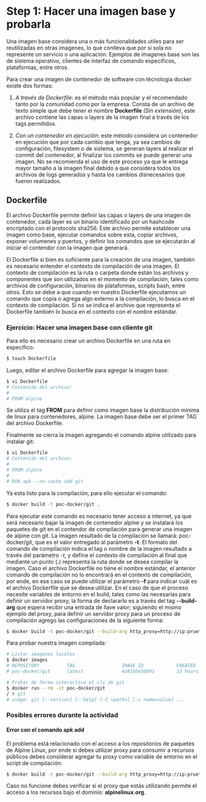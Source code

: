 # Step 1: Hacer una imagen base y probarla

Una imagen base considera una o más funcionalidades utiles para ser reutilizadas en otras imagenes, lo que conlleva que por si sola no represente un servicio o una aplicación. Ejemplos de imagenes base son las de sistema operativo, clientes de interfaz de comando específicos, plataformas, entre otros.

Para crear una imagen de contenedor de software con técnologia docker existe dos formas:

1. *A través de Dockerfile*: es el método más popular y el recomendado tanto por la comunidad como por la empresa. Consta de un archivo de texto simple que debe tener el nombre **Dockerfile** *(Sin extensión)*, este archivo contiene las capas o layers de la imagen final a través de los tags permitidos.

2. *Con un contenedor en ejecución*: este método considera un contenedor en ejecución que por cada cambio que tenga, ya sea cambios de configuración, filesystem o de sistema, se generan layers al realizar el commit del contenedor, al finalizar los commits se puede generar una imagen. No se recomienda el uso de este proceso ya que le entrega mayor tamaño a la imagen final debido a que considera todos los archivos de logs generados y hasta los cambios disnecesarios que fueron realizados.

## Dockerfile

El archivo Dockerfile permite definir las capas o layers de una imagen de contenedor, cada layer es un binario identificado por un hashcode encriptado con el protocolo sha256. Este archivo permite establecer una imagen como base, ejecutar comandos sobre esta, copiar archivos, exponer volumenes y puertos, y definir los comandos que se ejecutarán al iniciar el contendor con la imagen que generará.

El Dockerfile si bien es suficiente para la creación de una imagen, también es necesario entender el contexto de compilación de una imagen. El contexto de compilación es la ruta o carpeta donde están los archivos y componentes que son utilizados en el momento de compilación, tales como archivos de configuración, binarios de plataformas, scripts bash, entre otros. Esto se debe a que cuando en nuestro Dockerfile ejecutamos un comando que copia o agrega algo externo a la compilación, lo busca en el contexto de compilación. Si no se indica el archivo que representa el Dockerfile también lo busca en el contexto con el nombre estándar.

### Ejercicio: Hacer una imagen base con cliente git

Para ello es necesario crear un archivo Dockerfile en una ruta en específico:

```bash
$ touch Dockerfile
```

Luego, editar el archivo Dockerfile para agregar la imagen base:

```bash
$ vi Dockerfile
# Contenido del archivo:
#
# FROM alpine
```

Se utiliza el tag **FROM** para definir como imagen base la distribución mínima de linux para contenedores, alpine. La imagen base debe ser el primer TAG del archivo Dockerfile.

Finalmente se cierra la imagen agregando el comando alpine utilizado para instalar git:

```bash
$ vi Dockerfile
# Contenido del archivo:
#
# FROM alpine
#
# RUN apk --no-cache add git
```

Ya esta listo para la compilación, para ello ejecutar el comando:

```bash
$ docker build -t poc-docker/git .
```

Para ejecutar este comando es necesario tener acceso a internet, ya que será necesario bajar la imagen de contenedor alpine y se instalará los paquetes de git en el contendor de compilación para generar una imagen de alpine con git. La imagen resultado de la compilación se llamará: poc-docker/git, que es el valor entregado al parámetro **-t**. El formato del comando de compilación indica el tag o nombre de la imagen resultado a través del parámetro *-t*, y define el contexto de compilación al final que mediante un punto (**.**) representa la ruta donde se desea compilar la imagen. Caso el archivo Dockerfile no tiene el nombre estándar, el anterior comando de compilación no lo encontrará en el contexto de compilación, por ende, en ese caso se puede utilizar el parámetro **-f** para indicar cuál es el archivo Dockerfile que se desea utilizar. En el caso de que el proceso necesite variables de entorno en el build, tales como las necesarias para definir un servidor proxy, la forma de declararlo es a través del tag **--build-arg** que espera recibir una entrada de llave valor; siguiendo el mismo ejemplo del proxy, para definir un servidor proxy para un proceso de compilación agrego las configuraciones de la siguiente forma: 

```bash
$ docker build -t poc-docker/git --build-arg http_proxy=http://ip:prueto --build-arg https_proxy=http://ip:prueto .
```

Para probar nuestra imagen compilada:

```bash
# Listar imagenes locales
$ docker images
# REPOSITORY          TAG                 IMAGE ID            CREATED             SIZE
# poc-docker/git      latest              4a91bbe58691        13 hours ago        18.9MB

# Probar de forma interactiva el cli de git
$ docker run --rm -it poc-docker/git
/ # git
# usage: git [--version] [--help] [-C <path>] [-c name=value] ...
```

### Posibles errores durante la actividad

#### Error con el comando apk add

El problema está relacionado con el acceso a los repositorios de paquetes de Alpine Linux, por ende si debes utilizar proxy para consumir a recursos públicos debes considerar agregar tu proxy como variable de entorno en el script de compilación:

```bash
$ docker build -t poc-docker/git --build-arg http_proxy=http://ip:prueto --build-arg https_proxy=http://ip:prueto .
```

Caso no funcione debes verificar si el proxy que estás utilizando permite el acceso a los recursos bajo el dominio: **alpinelinux.org**.